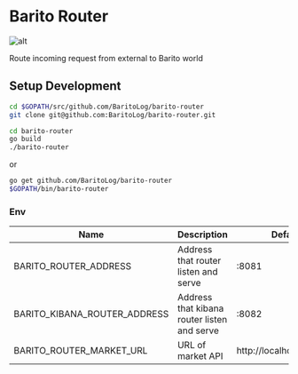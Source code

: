 # Barito Router
![alt](https://travis-ci.org/BaritoLog/barito-router.svg?branch=master)

Route incoming request from external to Barito world

## Setup Development

```sh
cd $GOPATH/src/github.com/BaritoLog/barito-router
git clone git@github.com:BaritoLog/barito-router.git

cd barito-router
go build
./barito-router
```

or 

```sh
go get github.com/BaritoLog/barito-router
$GOPATH/bin/barito-router
```

### Env

|Name| Description| Default Value |
|---|---|---|
|BARITO_ROUTER_ADDRESS|Address that router listen and serve|:8081|
|BARITO_KIBANA_ROUTER_ADDRESS|Address that kibana router listen and serve|:8082|
|BARITO_ROUTER_MARKET_URL|URL of market API|http://localhost:3000/api/apps|
